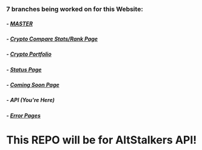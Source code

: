 ### 7 branches being worked on for this Website:

##### - [MASTER](https://github.com/MSFTserver/AltStalker/)

##### - [Crypto Compare Stats/Rank Page](https://github.com/MSFTserver/AltStalker/tree/CryptoCompareStats)

##### - [Crypto Portfolio](https://github.com/MSFTserver/AltStalker/tree/Portfolio)

##### - [Status Page](https://github.com/MSFTserver/AltStalker/tree/status)

##### - [Coming Soon Page](https://github.com/MSFTserver/AltStalker/tree/coming-soon)

##### - **API *(You're Here)***

##### - [Error Pages](https://github.com/MSFTserver/AltStalker/tree/error-pages)

# This REPO will be for AltStalkers API!